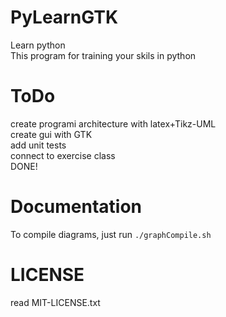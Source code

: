 # PyLearnGTK
Learn python  
This program for training your skils in python  
# ToDo
create programi architecture with latex+Tikz-UML  
create gui with GTK  
add unit tests  
connect to exercise class  
DONE!  
# Documentation
To compile diagrams, just run `./graphCompile.sh`
# LICENSE
read MIT-LICENSE.txt  
